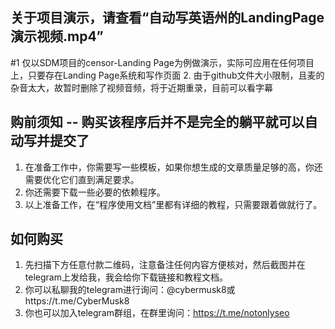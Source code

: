 ## 关于项目演示，请查看“自动写英语州的LandingPage演示视频.mp4”
#1 仅以SDM项目的censor-Landing Page为例做演示，实际可应用在任何项目上，只要存在Landing Page系统和写作页面
2. 由于github文件大小限制，且麦的杂音太大，故暂时删除了视频音频，将于近期重录，目前可以看字幕

## 购前须知 -- 购买该程序后并不是完全的躺平就可以自动写并提交了
1. 在准备工作中，你需要写一些模板，如果你想生成的文章质量足够的高，你还需要优化它们直到满足要求。
2. 你还需要下载一些必要的依赖程序。
3. 以上准备工作，在“程序使用文档”里都有详细的教程，只需要跟着做就行了。

## 如何购买
1. 先扫描下方任意付款二维码，注意备注任何内容方便核对，然后截图并在telegram上发给我，我会给你下载链接和教程文档。
2. 你可以私聊我的telegram进行询问：@cybermusk8或https://t.me/CyberMusk8
3. 你也可以加入telegram群组，在群里询问：https://t.me/notonlyseo

